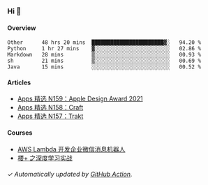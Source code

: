 ### Hi 👋

#### Overview

<!--START_SECTION:waka-->
```text
Other      48 hrs 20 mins  ███████████████████████▓░   94.20 % 
Python     1 hr 27 mins    ▓░░░░░░░░░░░░░░░░░░░░░░░░   02.86 % 
Markdown   28 mins         ▒░░░░░░░░░░░░░░░░░░░░░░░░   00.93 % 
sh         21 mins         ▒░░░░░░░░░░░░░░░░░░░░░░░░   00.69 % 
Java       15 mins         ░░░░░░░░░░░░░░░░░░░░░░░░░   00.52 % 
```
<!--END_SECTION:waka-->

#### Articles

<!-- BLOG:START -->
- [Apps 精选 N159：Apple Design Award 2021](https://huhuhang.com/post/product-hunt/product-hunt-n159)
- [Apps 精选 N158：Craft](https://huhuhang.com/post/product-hunt/product-hunt-n158)
- [Apps 精选 N157：Trakt](https://huhuhang.com/post/product-hunt/product-hunt-n157)
<!-- BLOG:END -->

#### Courses

<!-- SYL:START -->
- [AWS Lambda 开发企业微信消息机器人](https://lanqiao.cn/courses/2868)
- [楼+ 之深度学习实战](https://lanqiao.cn/courses/2617)
<!-- SYL:END -->

###### ✓ Automatically updated by [GitHub Action](https://github.com/huhuhang/huhuhang/actions).
